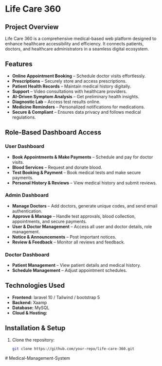 # Life Care 360

## Project Overview
Life Care 360 is a comprehensive medical-based web platform designed to enhance healthcare accessibility and efficiency. It connects patients, doctors, and healthcare administrators in a seamless digital ecosystem.

## Features
- **Online Appointment Booking** – Schedule doctor visits effortlessly.
- **Prescriptions** – Securely store and access prescriptions.
- **Patient Health Records** – Maintain medical history digitally.
- **Support** – Video consultations with healthcare providers.
- **AI-Driven Symptom Analysis** – Get preliminary health insights.
- **Diagnostic Lab** – Access test results online.
- **Medicine Reminders** – Personalized notifications for medications.
- **Secure & Compliant** – Ensures data privacy and follows medical regulations.

## Role-Based Dashboard Access

### **User Dashboard**
- **Book Appointments & Make Payments** – Schedule and pay for doctor visits.
- **Blood Services** – Request and donate blood.
- **Test Booking & Payment** – Book medical tests and make secure payments.
- **Personal History & Reviews** – View medical history and submit reviews.

### **Admin Dashboard**
- **Manage Doctors** – Add doctors, generate unique codes, and send email authentication.
- **Approve & Manage** – Handle test approvals, blood collection, appointments, and secure payments.
- **User & Doctor Management** – Access all user and doctor details, role management.
- **Notice & Announcements** – Post important notices.
- **Review & Feedback** – Monitor all reviews and feedback.

### **Doctor Dashboard**
- **Patient Management** – View patient details and medical history.
- **Schedule Management** – Adjust appointment schedules.

## Technologies Used
- **Frontend:** laravel 10 / Tailwind / bootstrap 5
- **Backend:** Xaamp
- **Database:** MySQL
- **Cloud & Hosting:**

## Installation & Setup
1. Clone the repository:
   ```sh
   git clone https://github.com/your-repo/life-care-360.git
#   M e d i c a l - M a n a g e m e n t - S y s t e m  
 